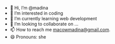 - 👋 Hi, I’m @madina 
- 👀 I’m interested in coding
- 🌱 I’m currently learning web development 
- 💞️ I’m looking to collaborate on ...
- 📫 How to reach me macowmadina@gmail.com.
- 😄 Pronouns: she
  
<!---
madinamacow/madinamacow is a ✨ special ✨ repository because its `README.md` (this file) appears on your GitHub profile.
You can click the Preview link to take a look at your changes.
--->
